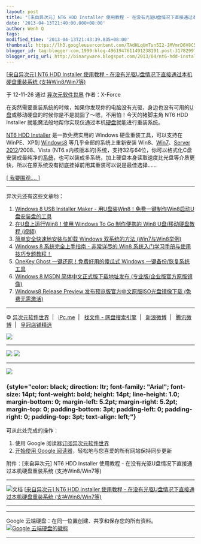 ```yaml
---
layout: post
title: "[来自异次元] NT6 HDD Installer 使用教程 - 在没有光驱U盘情况下直接通过本机硬盘重装系统 (支持Win8/Win7等)"
date: '2013-04-13T21:40:00.000+08:00'
author: Wenh Q
tags:
modified_time: '2013-04-13T21:43:39.835+08:00'
thumbnail: https://lh3.googleusercontent.com/TAdHLqUmTsn5I2-JMVmrD6V8C5oUdrkkg2uCtpdeh114q8_GTY_iFRipvpkpv39G5VdeSKn307xnHQKcY2N1HF9sPO4I4ECUhsGQ10cJ6WNMtA0DTLQ=s72-c
blogger_id: tag:blogger.com,1999:blog-4961947611491238191.post-3178299790143957804
blogger_orig_url: http://binaryware.blogspot.com/2013/04/nt6-hdd-installer-u-win8win7.html
---
```


[[来自异次元] NT6 HDD Installer 使用教程 -
在没有光驱U盘情况下直接通过本机硬盘重装系统
(支持Win8/Win7等)](http://iplaysoft.feedsportal.com/c/34213/f/621334/s/25fead1a/l/0L0Siplaysoft0N0Cnt60Ehdd0Einstaller0Bhtml/story01.htm)

于 12-11-26 通过
[异次元软件世界](http://www.iplaysoft.com/) 作者：X-Force

在突然需要重装系统的时候，如果你发现你的电脑没有光驱，身边也没有可用的[U盘](http://www.iplaysoft.com/tag/u%E7%9B%98)或移动硬盘的时候你是不是就囧了～嗯，不用怕！今天的猪脚主角
NT6 HDD
Installer 就能魔法般地帮你实现仅通过本机[硬盘](http://www.iplaysoft.com/tag/%E7%A1%AC%E7%9B%98)就能进行重装系统。

[NT6 HDD
Installer](http://www.iplaysoft.com/nt6-hdd-installer.html) 是一款免费实用的
Windows 硬盘重装工具，可以支持在WinPE、XP到
[Windows8](http://www.iplaysoft.com/windows8-msdn-iso.html) 等几乎全部的系统上重新安装
Win8、[Win7](http://www.iplaysoft.com/windows7-with-sp1-msdn-iso.html)、[Server
2012](http://www.iplaysoft.com/windows-server-2012.html)/2008、Vista
(NT6.x内核版本的)系统，支持32与64位，你可以格式化C盘安装成最纯净的[系统](http://www.iplaysoft.com/tag/%E7%B3%BB%E7%BB%9F)，也可以装成多系统，加上硬盘本身读取速度比光盘等介质更快，所以在原系统没有彻底挂掉前用其重装可以说是最佳选择……

[[ 我要围观.... ]](http://www.iplaysoft.com/nt6-hdd-installer.html)

* * * * *

[](http://www.iplaysoft.com/nt6-hdd-installer.html)

异次元还有这些文章哟：

1.  [Windows 8 USB Installer Maker -
    用U盘装Win8！免费一键制作Win8启动U盘安装盘的工具](http://www.iplaysoft.com/windows8-usb-installer-maker.html)
2.  [在U盘上运行Win8！使用 Windows To Go 制作便携的 Win8
    U盘/移动硬盘教程
    (视频)](http://www.iplaysoft.com/windows-to-go-tutorial.html)
3.  [简单安全快速地安装与卸载 Windows 双系统的方法
    (Win7与Win8举例)](http://www.iplaysoft.com/easy-and-safe-way-to-install-multi-windows.html)
4.  [Windows 8 系统完全上手指南 - 非常详尽的 Win8
    系统入门学习手册与使用技巧专题教程！](http://www.iplaysoft.com/windows8-guide.html)
5.  [OneKey Ghost 一键还原！免费好用的傻瓜式 Windows
    一键备份/恢复系统工具](http://www.iplaysoft.com/yjhy.html)
6.  [Windows 8 MSDN 简体中文正式版下载地址发布
    (专业版/企业版官方原版镜像)](http://www.iplaysoft.com/windows8-msdn-iso.html)
7.  [Windows8 Release Preview 发布预览版官方中文原版ISO光盘镜像下载
    (免费无需激活)](http://www.iplaysoft.com/windows8-release-preview.html)

* * * * *

© [异次元软件世界](http://www.iplaysoft.com/)  |  
[iPc.me](http://www.ipc.me/)  |   [找文件 -
网盘搜索引擎](http://www.zhaofile.com/)  |  
[新浪微博](http://weibo.com/xforce)  |  
[腾讯微博](http://t.qq.com/xtremforce)  |  
[皇冠店铺精选](http://www.iplaysoft.com/go/ipsrsstb)

![](https://lh3.googleusercontent.com/TAdHLqUmTsn5I2-JMVmrD6V8C5oUdrkkg2uCtpdeh114q8_GTY_iFRipvpkpv39G5VdeSKn307xnHQKcY2N1HF9sPO4I4ECUhsGQ10cJ6WNMtA0DTLQ)

[](http://www.blogger.com/blogger.g?blogID=4961947611491238191#)[](http://www.blogger.com/blogger.g?blogID=4961947611491238191#)

  ------------------------------------------------------------------------------------------------------------------------------------------------------------ ------------------------------------------------------------------------------------------------------------------------------------------------------------
  ![](https://lh3.googleusercontent.com/iWB1iBWvuMaD4r18aQkloJWDfFgqN8qPDui0jJ0TS4kUldF58gjHFDsI4glwYVSYqXZWG6GDY-p07GJRarDTS5CFnZ2pWpu2vAKm_9fPRTDaqK6zG2g)   ![](https://lh5.googleusercontent.com/q5VhK-x0b94OVxUplbQQTkA66gKRLYbWZwDyLm1FahuJ7PgOkJhIZnUU1SB-yZlUqVygOBY58jxkmlpGKZTvPwMlH6R117T2yZ7gr1dpD92IwqRBotk)
  ------------------------------------------------------------------------------------------------------------------------------------------------------------ ------------------------------------------------------------------------------------------------------------------------------------------------------------

[](http://www.iplaysoft.com/go/ipsrsstb)

[](http://www.iplaysoft.com/go/ipsrsstb)

![](https://lh3.googleusercontent.com/2W8DqEVw5Dw2uLgSuT_nrEtVJAnY9YovOv8m0EOnQXtx0M-oa7Vx3jLRaw4WiqhD5eNHLaOMhZpzI9-HxYQcEtEltM0rWzEsU4TLvh7EZxSl4wY7hSY)





###  {style="color: black; direction: ltr; font-family: "Arial"; font-size: 14pt; font-weight: bold; height: 14pt; line-height: 1.0; margin-bottom: 0; margin-left: 5.2pt; margin-right: 5.2pt; margin-top: 0; padding-bottom: 3pt; padding-left: 0; padding-right: 0; padding-top: 3pt; text-align: left;"}

可从此处完成的操作：

1.  使用 Google
    阅读器[订阅异次元软件世界](http://www.google.com/reader/view/feed%2Fhttp%3A%2F%2Ffeed.iplaysoft.com%2F?source=email)
2.  [开始使用 Google
    阅读器](http://www.google.com/reader/?source=email)，轻松地与您喜爱的所有网站保持同步更新





附件：[来自异次元] NT6 HDD Installer 使用教程 -
在没有光驱U盘情况下直接通过本机硬盘重装系统 (支持Win8/Win7等)

  -------------------------------------------------------------------------------------- -------------------------------------------------------------------------------------------------------------------------------------------------------------------------------------------------------------
  ![文档](https://ssl.gstatic.com/docs/documents/share/images/services/document-2.png)   [[来自异次元] NT6 HDD Installer 使用教程 - 在没有光驱U盘情况下直接通过本机硬盘重装系统 (支持Win8/Win7等)](https://docs.google.com/document/d/1B9p2kBzEAtE_TTmstwcIJQ9ulTePywMNE9rnZFJjha8/edit?usp=sharing)
  -------------------------------------------------------------------------------------- -------------------------------------------------------------------------------------------------------------------------------------------------------------------------------------------------------------

  ----------------------------------------------------------- ---------------------------------------------------------------------------------------------------------------------------------------
  Google 云端硬盘：在同一位置创建、共享和保存您的所有资料。   [![Google 云端硬盘的徽标](https://ssl.gstatic.com/docs/documents/share/images/services/google_logo-1.png)](https://drive.google.com/)
  ----------------------------------------------------------- ---------------------------------------------------------------------------------------------------------------------------------------
